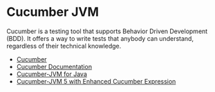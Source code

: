 # Cucumber JVM

Cucumber is a testing tool that supports Behavior Driven Development (BDD). It offers a way to write tests that anybody can understand, regardless of their technical knowledge.

- [Cucumber](https://cucumber.io/)
- [Cucumber Documentation](https://cucumber.io/docs/cucumber/)
- [Cucumber-JVM for Java](https://automationpanda.com/2017/10/24/cucumber-jvm-for-java/)
- [Cucumber-JVM 5 with Enhanced Cucumber Expression](https://www.youtube.com/watch?v=jCzpxvAJoZM)
